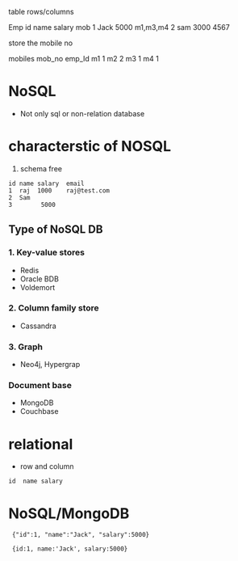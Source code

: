 table
rows/columns

Emp
id      name    salary  mob
1       Jack    5000    m1,m3,m4
2       sam  3000    4567

store the mobile no

mobiles
mob_no          emp_Id
m1              1
m2              2
m3              1
m4              1

# NoSQL
- Not only sql or non-relation database


# characterstic of NOSQL
1. schema free

```
id name salary  email
1  raj  1000    raj@test.com
2  Sam
3        5000

```

## Type of NoSQL DB
### 1. Key-value stores
- Redis
- Oracle BDB
- Voldemort

### 2. Column family store
- Cassandra

### 3. Graph
- Neo4j, Hypergrap

### Document base
- MongoDB
- Couchbase


# relational
- row and column
```
id  name salary

```

# NoSQL/MongoDB
```
 {"id":1, "name":"Jack", "salary":5000}

 {id:1, name:'Jack', salary:5000}
```
